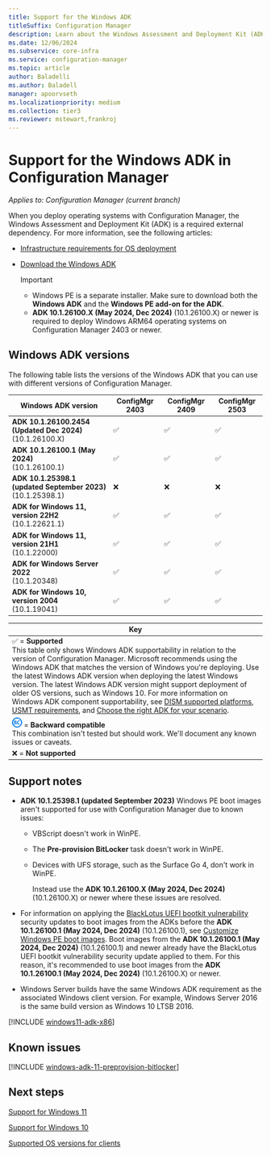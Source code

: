 ```yaml
---
title: Support for the Windows ADK
titleSuffix: Configuration Manager
description: Learn about the Windows Assessment and Deployment Kit (ADK) versions that are supported for OS deployment with Configuration Manager.
ms.date: 12/06/2024
ms.subservice: core-infra
ms.service: configuration-manager
ms.topic: article
author: Baladelli
ms.author: Baladell
manager: apoorvseth
ms.localizationpriority: medium
ms.collection: tier3
ms.reviewer: mstewart,frankroj
---
```


# Support for the Windows ADK in Configuration Manager

*Applies to: Configuration Manager (current branch)*

When you deploy operating systems with Configuration Manager, the Windows Assessment and Deployment Kit (ADK) is a required external dependency. For more information, see the following articles:

- [Infrastructure requirements for OS deployment](/mem/configmgr/osd/plan-design/infrastructure-requirements-for-operating-system-deployment#windows-adk)

- [Download the Windows ADK](/windows-hardware/get-started/adk-install)

    > [!IMPORTANT]
    >
    > - Windows PE is a separate installer. Make sure to download both the **Windows ADK** and the **Windows PE add-on for the ADK**.
    > - **ADK 10.1.26100.X (May 2024, Dec 2024)** (10.1.26100.X) or newer is required to deploy Windows ARM64 operating systems on Configuration Manager 2403 or newer.

## Windows ADK versions

The following table lists the versions of the Windows ADK that you can use with different versions of Configuration Manager.

| Windows ADK version            | ConfigMgr 2403 | ConfigMgr 2409 | ConfigMgr 2503 |
|--------------------------------|----------------|----------------|----------------|
| **ADK 10.1.26100.2454 (Updated Dec 2024)** <br>(10.1.26100.X)| ✅ | ✅ | ✅ |
| **ADK 10.1.26100.1 (May 2024)** <br>(10.1.26100.1)| ✅ | ✅ | ✅ |
| **ADK 10.1.25398.1 (updated September 2023)** <br>(10.1.25398.1)|❌ | ❌ | ❌ |
| **ADK for Windows 11, version 22H2**<br>(10.1.22621.1)|  ✅ | ✅ | ✅ |
| **ADK for Windows 11, version 21H1**<br>(10.1.22000) |  ✅ | ✅ | ✅ |
| **ADK for Windows Server 2022**<br>(10.1.20348)  |  ✅ | ✅ | ✅ |
| **ADK for Windows 10, version 2004**<br>(10.1.19041)|  ✅ | ✅ | ✅ |

|Key|
|--|
| ✅ = **Supported** <br/> This table only shows Windows ADK supportability in relation to the version of Configuration Manager. Microsoft recommends using the Windows ADK that matches the version of Windows you're deploying. Use the latest Windows ADK version when deploying the latest Windows version. The latest Windows ADK version might support deployment of older OS versions, such as Windows 10.<!-- SCCMDocs issue 1229 --> For more information on Windows ADK component supportability, see [DISM supported platforms](/windows-hardware/manufacture/desktop/dism-supported-platforms), [USMT requirements](/windows/deployment/usmt/usmt-requirements#bkmk-1), and [Choose the right ADK for your scenario](/windows-hardware/get-started/adk-install#choose-the-right-adk-for-your-scenario). |
| ![Backwards compatible](media/blue-compat.png)  = **Backward compatible** <br/> This combination isn't tested but should work. We'll document any known issues or caveats. |
| ❌ = **Not supported** |

## Support notes

- **ADK 10.1.25398.1 (updated September 2023)** Windows PE boot images aren't supported for use with Configuration Manager due to known issues:

  - VBScript doesn't work in WinPE.
  - The **Pre-provision BitLocker** task doesn't work in WinPE.
  - Devices with UFS storage, such as the Surface Go 4, don't work in WinPE.

    Instead use the **ADK 10.1.26100.X (May 2024, Dec 2024)** (10.1.26100.X) or newer where these issues are resolved.

- For information on applying the [BlackLotus UEFI bootkit vulnerability](https://support.microsoft.com/topic/kb5025885-how-to-manage-the-windows-boot-manager-revocations-for-secure-boot-changes-associated-with-cve-2023-24932-41a975df-beb2-40c1-99a3-b3ff139f832d) security updates to boot images from the ADKs before the **ADK 10.1.26100.1 (May 2024, Dec 2024)** (10.1.26100.1), see [Customize Windows PE boot images](/windows/deployment/customize-boot-image). Boot images from the **ADK 10.1.26100.1 (May 2024, Dec 2024)** (10.1.26100.1) and newer already have the BlackLotus UEFI bootkit vulnerability security update applied to them. For this reason, it's recommended to use boot images from the **ADK 10.1.26100.1 (May 2024, Dec 2024)** (10.1.26100.X) or newer.

- Windows Server builds have the same Windows ADK requirement as the associated Windows client version. For example, Windows Server 2016 is the same build version as Windows 10 LTSB 2016.

<!--12440724-->
[!INCLUDE [windows11-adk-x86](includes/windows11-adk-x86.md)]

## Known issues

<!-- 11307733 -->
[!INCLUDE [windows-adk-11-preprovision-bitlocker](includes/windows-adk-11-preprovision-bitlocker.md)]

## Next steps

[Support for Windows 11](support-for-windows-11.md)

[Support for Windows 10](support-for-windows-10.md)

[Supported OS versions for clients](supported-operating-systems-for-clients-and-devices.md)
